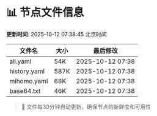 # 📊 节点文件信息

**更新时间**: 2025-10-12 07:38:45 北京时间

| 文件名 | 大小 | 最后修改 |
|--------|------|----------|
| all.yaml | 54K | 2025-10-12 07:38 |
| history.yaml | 587K | 2025-10-12 07:38 |
| mihomo.yaml | 68K | 2025-10-12 07:38 |
| base64.txt | 46K | 2025-10-12 07:38 |

> 🔄 文件每30分钟自动更新，确保节点的新鲜度和可用性
